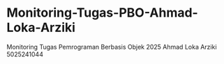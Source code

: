 # Monitoring-Tugas-PBO-Ahmad-Loka-Arziki
Monitoring Tugas Pemrograman Berbasis Objek 2025 Ahmad Loka Arziki 5025241044
